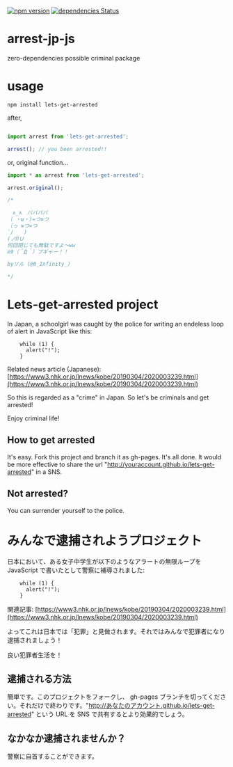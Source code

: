 [![npm version](https://badge.fury.io/js/lets-get-arrested.svg)](https://badge.fury.io/js/lets-get-arrested)
[![dependencies Status](https://david-dm.org/origamium/lets-get-arrested/status.svg)](https://david-dm.org/origamium/lets-get-arrested)  

# arrest-jp-js
zero-dependencies possible criminal package

# usage

```
npm install lets-get-arrested
```

after,

```js

import arrest from 'lets-get-arrested';

arrest(); // you been arrested!!

```

or, original function...


```js
import * as arrest from 'lets-get-arrested';

arrest.original();

/*

　∧_∧　ババババ
（ ・ω・)=つ≡つ
（っ ≡つ=つ
`/　　)
(ノΠＵ
何回閉じても無駄ですよ～ww
m9（＾Д＾）プギャー！！

byソル (@0_Infinity_)

*/

```

# Lets-get-arrested project

In Japan, a schoolgirl was caught by the police for writing an endeless loop of alert in JavaScript like this:

        while (1) {
          alert("!");
        }

Related news article (Japanese):
[https://www3.nhk.or.jp/lnews/kobe/20190304/2020003239.html](https://www3.nhk.or.jp/lnews/kobe/20190304/2020003239.html)

So this is regarded as a "crime" in Japan. So let's be criminals and get arrested!

Enjoy criminal life!

## How to get arrested

It's easy. Fork this project and branch it as gh-pages. It's all done. It would be more effective to share the url "http://youraccount.github.io/lets-get-arrested" in a SNS.

## Not arrested?

You can surrender yourself to the police.

# みんなで逮捕されようプロジェクト

日本において、ある女子中学生が以下のようなアラートの無限ループを JavaScript で書いたとして警察に補導されました:

        while (1) {
          alert("!");
        }

関連記事:
[https://www3.nhk.or.jp/lnews/kobe/20190304/2020003239.html](https://www3.nhk.or.jp/lnews/kobe/20190304/2020003239.html)

よってこれは日本では「犯罪」と見做されます。それではみんなで犯罪者になり逮捕されましょう！

良い犯罪者生活を！

## 逮捕される方法

簡単です。このプロジェクトをフォークし、 gh-pages ブランチを切ってください。それだけで終わりです。"http://あなたのアカウント.github.io/lets-get-arrested" という URL を SNS で共有するとより効果的でしょう。

## なかなか逮捕されませんか？

警察に自首することができます。
